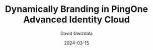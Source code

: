 ---
date: '2024-03-15'
draft: false
title: 'Dynamically Branding in PingOne Advanced Identity Cloud'
description: 'A 2-part series on how to dynamically brand User Experience Journeys and Email Templates in PingOne AIC'
summary: Learn how to use PingOne Advanced Identity Cloud to create custom-themed experiences for each and every user
categories: ["Ping Identity"]
tags: ["PingOne Advanced Identity Cloud"]
types: ["How-To"]
cover:
  image:
  alt:
  caption:
  relative: false
author: David Gwizdala
---